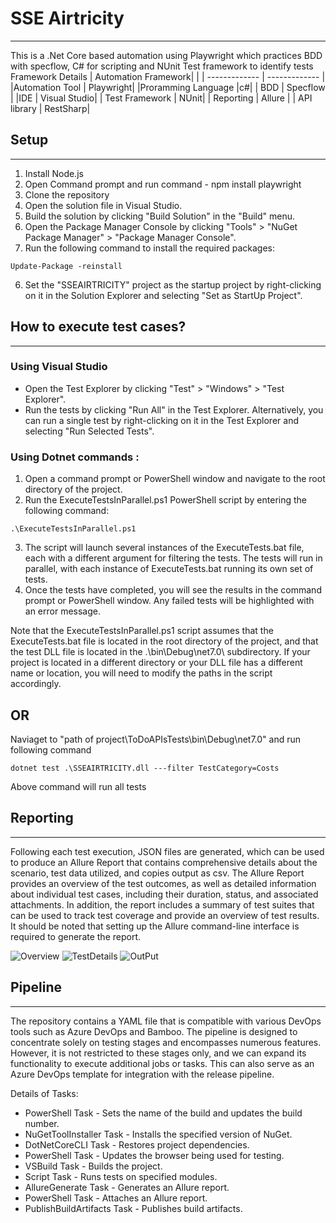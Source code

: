 

# SSE Airtricity
---
This is a .Net Core based automation using Playwright which practices BDD with specflow, C# for scripting and NUnit Test framework to identify tests 
Framework Details
| Automation Framework| |
| ------------- | ------------- |
|Automation Tool | Playwright|
|Proramming Language |c#|
| BDD  | Specflow  |
|IDE | Visual Studio|
| Test Framework | NUnit|
| Reporting | Allure |
| API library |  RestSharp|


## Setup
---
1. Install Node.js 
2. Open Command prompt and run command - npm install playwright
3. Clone the repository
4. Open the solution file in Visual Studio.
5. Build the solution by clicking "Build Solution" in the "Build" menu.
6. Open the Package Manager Console by clicking "Tools" > "NuGet Package Manager" > "Package Manager Console".
7. Run the following command to install the required packages:
``` 
Update-Package -reinstall 
```
6. Set the "SSEAIRTRICITY" project as the startup project by right-clicking on it in the Solution Explorer and selecting "Set as StartUp Project".

## How to execute test cases?
---
### Using Visual Studio
- Open the Test Explorer by clicking "Test" > "Windows" > "Test Explorer".
- Run the tests by clicking "Run All" in the Test Explorer. Alternatively, you can run a single test by right-clicking on it in the Test Explorer and selecting "Run Selected Tests".

### Using Dotnet commands :
1. Open a command prompt or PowerShell window and navigate to the root directory of the project.
2. Run the ExecuteTestsInParallel.ps1 PowerShell script by entering the following command:
```
.\ExecuteTestsInParallel.ps1
```
3. The script will launch several instances of the ExecuteTests.bat file, each with a different argument for filtering the tests. The tests will run in parallel, with each instance of ExecuteTests.bat running its own set of tests.
4. Once the tests have completed, you will see the results in the command prompt or PowerShell window. Any failed tests will be highlighted with an error message.

Note that the ExecuteTestsInParallel.ps1 script assumes that the ExecuteTests.bat file is located in the root directory of the project, and that the test DLL file is located in the .\bin\Debug\net7.0\ subdirectory. If your project is located in a different directory or your DLL file has a different name or location, you will need to modify the paths in the script accordingly.

## OR
Naviaget to "path of project\ToDoAPIsTests\bin\Debug\net7.0" and run following command
```
dotnet test .\SSEAIRTRICITY.dll ---filter TestCategory=Costs
```
Above command will run all tests

## Reporting
---
Following each test execution, JSON files are generated, which can be used to produce an Allure Report that contains comprehensive details about the scenario, test data utilized, and copies output as csv. The Allure Report provides an overview of the test outcomes, as well as detailed information about individual test cases, including their duration, status, and associated attachments. In addition, the report includes a summary of test suites that can be used to track test coverage and 
provide an overview of test results. It should be noted that setting up the Allure command-line interface is required to generate the report.

![Overview](https://user-images.githubusercontent.com/37189965/224274178-4642fbea-96af-4513-8b5c-0315e160b0f9.png)
![TestDetails](https://user-images.githubusercontent.com/37189965/224274257-465699a7-9952-40a2-8899-ac0dcdbd260f.png)
![OutPut](https://user-images.githubusercontent.com/37189965/224274421-38578749-9cfa-4f5e-ba52-38a0dd0cff7b.png)

## Pipeline
---
The repository contains a YAML file that is compatible with various DevOps tools such as Azure DevOps and Bamboo. The pipeline is designed to concentrate solely on testing stages and encompasses numerous features. However, it is not restricted to these stages only, and we can expand its functionality to execute additional jobs or tasks. This can also serve as an Azure DevOps template for integration with the release pipeline.

Details of Tasks:
- PowerShell Task - Sets the name of the build and updates the build number.
- NuGetToolInstaller Task - Installs the specified version of NuGet.
- DotNetCoreCLI Task - Restores project dependencies.
- PowerShell Task - Updates the browser being used for testing.
- VSBuild Task - Builds the project.
- Script Task - Runs tests on specified modules.
- AllureGenerate Task - Generates an Allure report.
- PowerShell Task - Attaches an Allure report.
- PublishBuildArtifacts Task - Publishes build artifacts.
